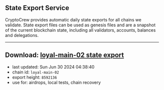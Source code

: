 ## State Export Service
CryptoCrew provides automatic daily state exports for all chains we validate. State export files can be used as genesis files and are a snapshot of the current blockchain state, including all validators, accounts, balances and delegations.

---
**Download: [loyal-main-02 state export](https://dl-eu2.ccvalidators.com/SERVICE/loyal/loyal-main-02_export_8592136.json)**
---

- last updated: Sun Jun 30 2024 04:38:40
- chain id: `loyal-main-02`
- export height: `8592136`
- use for: airdrops, local tests, chain recovery
